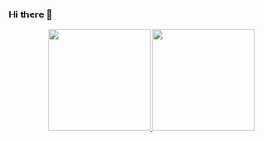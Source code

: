 ### Hi there 👋

<div align="center">
  <a href="https://github.com/HelioAnacronista">
  <img height="180em" src="https://github-readme-stats.vercel.app/api?username=HelioAnacronista&show_icons=true&theme=dracula&include_all_commits=true&count_private=true"/>
  <img height="180em" src="https://github-readme-stats.vercel.app/api/top-langs/?username=HelioAnacronista&layout=compact&langs_count=7&theme=dracula"/>
</div>
